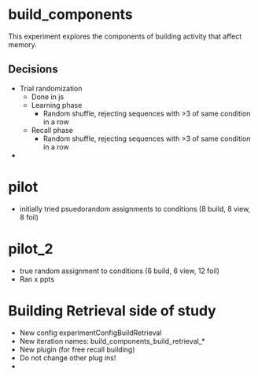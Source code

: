 # build_components

This experiment explores the components of building activity that affect memory.

## Decisions
- Trial randomization
  - Done in js
  - Learning phase
    - Random shuffle, rejecting sequences with >3 of same condition in a row
  - Recall phase
    - Random shuffle, rejecting sequences with >3 of same condition in a row
- 

# pilot
- initially tried psuedorandom assignments to conditions (8 build, 8 view, 8 foil)

# pilot_2
- true random assignment to conditions (6 build, 6 view, 12 foil)
- Ran x ppts


# Building Retrieval side of study

- New config experimentConfigBuildRetrieval
- New iteration names: build_components_build_retrieval_*
- New plugin (for free recall building)
- Do not change other plug ins!
- 

